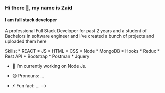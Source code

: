 ### Hi there 👋, my name is Zaid
#### I am full stack developer


A professional Full Stack Developer for past 2 years and a student of Bachelors in software engineer and I've created a bunch of projects and uploaded them here 

Skills:  * REACT 
         * JS 
         * HTML 
         * CSS 
         * Node 
         * MongoDB 
         * Hooks 
         * Redux 
         * Rest API 
         * Bootstrap 
         * Postman 
          * Jquery  

- 🔭 I’m currently working on Node Js. 






- 😄 Pronouns: ...
- ⚡ Fun fact: ...
-->
